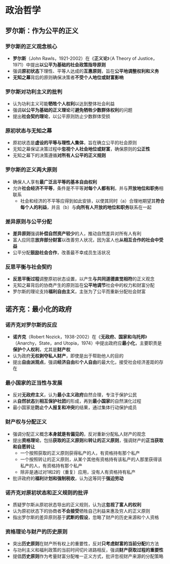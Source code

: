 # 政治哲学
## 罗尔斯：作为公平的正义
### 罗尔斯的正义观念核心
- **罗尔斯**（John Rawls，1921-2002）在《**正义论**》（A Theory of Justice，1971）中提出**以公平为基础的社会政策指导原则**
- 强调**原初状态**下理性、平等人达成的**互惠原则**，旨在**公平地调整权利和义务**
- **无知之幕**背后的原则确保决策者**不受个人地位或财富影响**

### 罗尔斯对功利主义的批判
- 认为功利主义可能**牺牲个人权利**以达到整体社会利益
- 强调**以公平为基础的正义理论**可**避免牺牲少数群体权利**的问题
- 提出**社会契约理论**，以公平原则防止少数群体受损

### 原初状态与无知之幕
- 原初状态是**虚设的平等与理性人集体**，旨在确立公平的社会原则
- 无知之幕保证决策过程中**忽视个人社会地位或财富**，确保原则的**公正性**
- 无知之幕下的决策遵循**对所有人公平的正义规则**

### 罗尔斯的正义两大原则
- 确保人人享有**最广泛且平等的基本自由权利**
- 允许**社会经济不平等**，条件是不平等**对每个人都有利**，并与**开放地位和职务**相联系
  - 社会和经济的不平等应得到如此安排，以使其同时（a）合理地期望其**符合每个人的利益**，并且（b）与**向所有人开放的地位和职务**联系在一起

### 差异原则与公平分配
- **差异原则**强调**补偿自然资产较少**的人，推动自然差异对所有人有利
- 富人应同意**放弃部分财富**以改善穷人状况，因为富人也**从相互合作的社会中受益**
- 公平分配**鼓励社会合作**，改善最不幸成员生活状况

### 反思平衡与社会契约
- **反思平衡过程**调整原初状态设置，以产生**与共同道德直觉相符**的正义观念
- 无知之幕背后的协商产生的原则旨在**公平地调节**社会中的权力和财富分配
- 罗尔斯的理论支持**福利自由主义**，主张为了公平而重新分配社会财富

## 诺齐克：最小化的政府
### 诺齐克对罗尔斯的反应
- **诺齐克**（Robert Nozick，1938-2002）在《**无政府、国家和乌托邦**》（Anarchy，State，and Utopia，1974）中提出政府应**最小化**，主要职责是**保护个人权利**，尤其是**财产权**
- 认为政府**无权剥夺私人财产**，即使是出于帮助他人的目的
- 提出**自由派观点**，强调**经济自由**和**个人自由**的最大化，接受社会经济差距的存在

### 最小国家的正当性与发展
- 反对**无政府主义**，认为**最小主义政府**自然合理，专注于保护公民
- 从**自然状态**到**相互保护社团**的形成，再到**最小国家**的自然演化过程
- 最小国家是**防止个人报复和冲突**的结果，通过集体行动保护成员

### 财产权与分配正义
- 强调分配正义概念**本身就是有偏见的**，反对重新分配私人财产的观念
- 提出**资格理论**，包括**获取的正义原则**和**转让的正义原则**，强调财产的**正当获取和自愿转让**
  - 一个按照获取的正义原则获得私产的人，有资格持有那个私产
  - 一个按照转让的正义原则，从某个其他有资格持有该私产的人那里获得该私产的人，有资格持有那个私产
  - 除非是通过对1和2的（重复）应用，没有人有资格持有私产
- 批评政府的**福利计划和强制税收**，认为这等同于**强迫劳动**

### 诺齐克对原初状态和正义规则的批评
- 质疑罗尔斯从原初状态导出的正义规则，认为这**忽视了富人的权利**
- 认为原初状态下的协商者**不会接受**牺牲自己利益来惠及穷人的正义原则
- 指出罗尔斯的差异原则基于**武断的假设**，忽略了财产的历史来源和个人资格

### 资格理论与财产的历史原则
- 突出**历史原则**在财产所有权上的重要性，反对**只考虑财富的当前分配**的方法
- 与功利主义和福利政策的当前时间切片进路相反，强调**财产获取过程的重要性**
- 提倡**历史原则**作为考量财富分配唯一正义方式，批评忽视财产来源的分配策略
